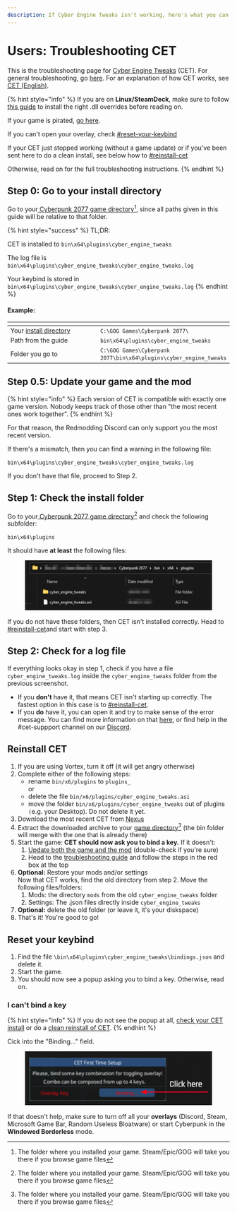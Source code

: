 ```yaml
---
description: If Cyber Engine Tweaks isn't working, here's what you can do
---
```


# Users: Troubleshooting CET

This is the troubleshooting page for [Cyber Engine Tweaks](https://www.nexusmods.com/cyberpunk2077/mods/107) (CET). For general troubleshooting, go [here](./). For an explanation of how CET works, see [CET (English)](http://127.0.0.1:5000/o/-MP5ijqI11FeeX7c8-N8/s/-MP5jWcLZLbbbzO-\_ua1-887967055/ "mention").

{% hint style="info" %}
If you are on **Linux/SteamDeck**, make sure to follow [this guide](../users-modding-cyberpunk-2077/modding-on-linux.md) to install the right .dll overrides before reading on.&#x20;

If your game is pirated, [go here](./#you-pirated-the-game).

If you can't open your overlay, check [#reset-your-keybind](users-troubleshooting-cet.md#reset-your-keybind "mention")&#x20;

If your CET just stopped working (without a game update) or if you've been sent here to do a clean install, see below how to [#reinstall-cet](users-troubleshooting-cet.md#reinstall-cet "mention")

Otherwise, read on for the full troubleshooting instructions.
{% endhint %}

## Step 0: Go to your install directory

Go to your[ Cyberpunk 2077 game directory](#user-content-fn-1)[^1], since all paths given in this guide will be relative to that folder.&#x20;

{% hint style="success" %}
TL;DR:

CET is installed to `bin\x64\plugins\cyber_engine_tweaks`

The log file is `bin\x64\plugins\cyber_engine_tweaks\cyber_engine_tweaks.log`

Your keybind is stored in `bin\x64\plugins\cyber_engine_tweaks\cyber_engine_tweaks.log`
{% endhint %}

#### Example:

<table data-header-hidden><thead><tr><th width="225"></th><th></th></tr></thead><tbody><tr><td>Your <a data-footnote-ref href="#user-content-fn-2">install directory</a></td><td><code>C:\GOG Games\Cyberpunk 2077\</code></td></tr><tr><td>Path from the guide</td><td><code>bin\x64\plugins\cyber_engine_tweaks</code></td></tr><tr><td>Folder you go to </td><td><code>C:\GOG Games\Cyberpunk 2077\bin\x64\plugins\cyber_engine_tweaks</code></td></tr></tbody></table>

## Step 0.5: Update your game and the mod

{% hint style="info" %}
Each version of CET is compatible with exactly one game version. Nobody keeps track of those other than "the most recent ones work together".
{% endhint %}

For that reason, the Redmodding Discord can only support you the most recent version.

If there's a mismatch, then you can find a warning in the following file:

```
bin\x64\plugins\cyber_engine_tweaks\cyber_engine_tweaks.log
```

If you don't have that file, proceed to Step 2.

## Step 1: Check the install folder

Go to your[ Cyberpunk 2077 game directory](#user-content-fn-3)[^3] and check the following subfolder:

```
bin\x64\plugins
```

It should have **at least** the following files:

<figure><img src="../../.gitbook/assets/cet_troubleshooting_bin_folder.png" alt=""><figcaption></figcaption></figure>

If you do not have these folders, then CET isn't installed correctly. Head to [#reinstall-cet](users-troubleshooting-cet.md#reinstall-cet "mention")and start with step 3.&#x20;

## Step 2: Check for a log file

If everything looks okay in step 1, check if you have a file `cyber_engine_tweaks.log` inside the `cyber_engine_tweaks` folder from the previous screenshot.

* If you **don't** have it, that means CET isn't starting up correctly. The fastest option in this case is to [#reinstall-cet](users-troubleshooting-cet.md#reinstall-cet "mention").
* If you **do** have it, you can open it and try to make sense of the error message. You can find more information on that [here](finding-and-reading-log-files.md#making-sense-of-them), or find help in the #cet-suppport channel on our [Discord](https://discord.gg/redmodding).

## Reinstall CET

1. If you are using Vortex, turn it off (it will get angry otherwise)
2. Complete either of the following steps:
   * rename `bin/x6/plugins` to `plugins_`\
     or
   * delete the file `bin/x6/plugins/cyber_engine_tweaks.asi`
   * move the folder `bin/x6/plugins/cyber_engine_tweaks` out of plugins `(`e.g. your Desktop). Do not delete it yet.
3. Download the most recent CET from [Nexus](https://www.nexusmods.com/cyberpunk2077/mods/107)
4. Extract the downloaded archive to your [game directory](#user-content-fn-4)[^4] (the bin folder will merge with the one that is already there)
5. Start the game: **CET should now ask you to bind a key.** If it doesn't:
   1. [Update both the game and the mod](users-troubleshooting-cet.md#step-1-update-both-the-game-and-the-mod) (double-check if you're sure)
   2. Head to the [troubleshooting guide](./) and follow the steps in the red box at the top
6. **Optional:** Restore your mods and/or settings\
   Now that CET works, find the old directory from step 2. Move the following files/folders:
   1. Mods: the directory `mods` from the old `cyber_engine_tweaks` folder
   2. Settings: The .json files directly inside `cyber_engine_tweaks`
7. **Optional:** delete the old folder (or leave it, it's your diskspace)&#x20;
8. That's it! You're good to go!

## Reset your keybind

1. Find the file `\bin\x64\plugins\cyber_engine_tweaks\bindings.json` and delete it.
2. Start the game.
3. You should now see a popup asking you to bind a key. Otherwise, read on.

### I can't bind a key

{% hint style="info" %}
If you do not see the popup at all, [check your CET install](users-troubleshooting-cet.md#step-2-check-the-install-folder) or do a [clean reinstall of CET](users-troubleshooting-cet.md#reinstall-cet).
{% endhint %}

Cick into the "Binding..." field.&#x20;

<figure><img src="../../.gitbook/assets/image.png" alt=""><figcaption></figcaption></figure>

If that doesn't help, make sure to turn off all your **overlays** (Discord, Steam, Microsoft Game Bar, Random Useless Bloatware) or start Cyberpunk in the **Windowed Borderless** mode.

[^1]: The folder where you installed your game. Steam/Epic/GOG will take you there if you browse game files

[^2]: The folder where you installed your game. Steam/Epic/GOG will take you there if you browse game files

[^3]: The folder where you installed your game. Steam/Epic/GOG will take you there if you browse game files

[^4]: The folder where you installed your game. Steam/Epic/GOG will take you there if you browse game files
